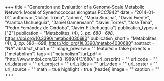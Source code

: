 +++
title = "Generation and Evaluation of a Genome-Scale Metabolic Network Model of Synechococcus elongatus PCC7942"
date = "2014-01-01"
authors = ["Julián Triana", "admin", "Maria Siurana", "David Fuente", "Arantxa Urchueguía", "Daniel Gamermann", "Javier Torres", "Jose Tena", "Pedro Fernández de Córdoba", "Javier F Urchueguía"]
publication_types = ["2"]
publication = "Metabolites, (4), 3, _pp. 680--698_, https://doi.org/10.3390/metabo4030680"
publication_short = "Metabolites, (4), 3, _pp. 680--698_, https://doi.org/10.3390/metabo4030680"
abstract = "NA"
abstract_short = ""
image_preview = ""
featured = false
projects = ["metabolism"]
tags = ["metabolism"]
url_pdf = "http://www.mdpi.com/2218-1989/4/3/680/"
url_preprint = ""
url_code = ""
url_dataset = ""
url_project = ""
url_slides = ""
url_video = ""
url_poster = ""
url_source = ""
math = true
highlight = true
[header]
image = ""
caption = ""
+++
